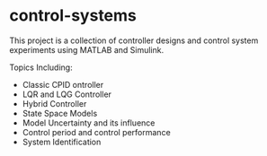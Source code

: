 # control-systems
This project is a collection of controller designs and control system experiments using MATLAB and Simulink.

Topics Including:

- Classic CPID ontroller
- LQR and LQG Controller
- Hybrid Controller
- State Space Models
- Model Uncertainty and its influence
- Control period and control performance
- System Identification
